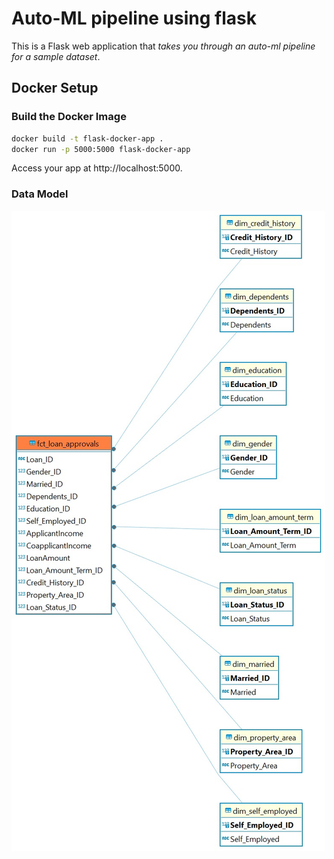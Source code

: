 # Auto-ML pipeline using flask

This is a Flask web application that *takes you through an auto-ml pipeline for a sample dataset*.



## Docker Setup

### Build the Docker Image

```bash
docker build -t flask-docker-app .
docker run -p 5000:5000 flask-docker-app
```

Access your app at http://localhost:5000.


### Data Model

![Sample datamodel](https://github.com/Akhilesh97/auto-ml-flask/blob/main/static/data_model.jpg "Data model")



